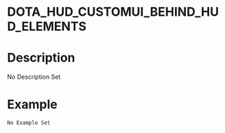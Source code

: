 # DOTA_HUD_CUSTOMUI_BEHIND_HUD_ELEMENTS
# Description
No Description Set
# Example
```No Example Set```
